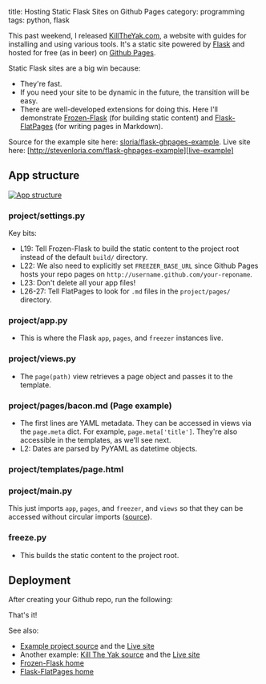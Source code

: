 title: Hosting Static Flask Sites on Github Pages
category: programming
tags: python, flask

This past weekend, I released [KillTheYak.com](http://killtheyak.com/), a website with guides for installing and using various tools. It's a static site powered by [Flask][] and hosted for free (as in beer) on [Github Pages][].

Static Flask sites are a big win because:

- They're fast.
- If you need your site to be dynamic in the future, the transition will be easy.
- There are well-developed extensions for doing this. Here I'll demonstrate [Frozen-Flask][] (for building static content) and [Flask-FlatPages][] (for writing pages in Markdown).

Source for the example site here: [sloria/flask-ghpages-example][example]. Live site here: [http://stevenloria.com/flask-ghpages-example][live-example]

## App structure

[![App structure](https://dl.dropboxusercontent.com/u/1693233/blog/flask-ghpages-tree.png "App structure")](https://dl.dropboxusercontent.com/u/1693233/blog/flask-ghpages-tree.png)

### project/settings.py

<script src="https://gist.github.com/sloria/6004145.js"> </script>

Key bits:

- L19: Tell Frozen-Flask to build the static content to the project root instead of the default `build/` directory. 
- L22: We also need to explicitly set `FREEZER_BASE_URL` since Github Pages hosts your repo pages on `http://username.github.com/your-reponame`. 
- L23: Don't delete all your app files!
- L26-27: Tell FlatPages to look for `.md` files in the `project/pages/` directory.

### project/app.py

<script src="https://gist.github.com/sloria/6004129.js"> </script>

- This is where the Flask `app`, `pages`, and `freezer` instances live.

### project/views.py

<script src="https://gist.github.com/sloria/6004206.js"> </script>

- The `page(path)` view retrieves a page object and passes it to the template.

### project/pages/bacon.md (Page example)

<script src="https://gist.github.com/sloria/6004253.js"> </script>

- The first lines are YAML metadata. They can be accessed in views via the `page.meta` dict. For example, `page.meta['title']`. They're also accessible in the templates, as we'll see next.
- L2: Dates are parsed by PyYAML as datetime objects.

### project/templates/page.html

<script src="https://gist.github.com/sloria/6004272.js"> </script>

### project/main.py

This just imports `app`, `pages`, and `freezer`, and `views` so that they can be accessed without circular imports ([source](https://github.com/sloria/flask-ghpages-example/blob/master/project/main.py)).

### freeze.py

<script src="https://gist.github.com/sloria/6004277.js"> </script>

- This builds the static content to the project root.

## Deployment

After creating your Github repo, run the following:

<script src="https://gist.github.com/sloria/6004389.js"> </script>

That's it!

See also:

- [Example project source][example] and the [Live site][live-example]
- Another example: [Kill The Yak source][] and the [Live site][Kill The Yak]
- [Frozen-Flask home][Frozen-Flask]
- [Flask-FlatPages home][Flask-FlatPages]

[example]: https://github.com/sloria/flask-ghpages-example
[live-example]: http://stevenloria.com/flask-ghpages-example
[Flask]: http://flask.pocoo.org/
[Github Pages]: http://pages.github.com
[Kill The Yak]: http://killtheyak.com
[Kill The Yak source]: https://github.com/killtheyak/killtheyak.github.com/tree/master/killtheyak
[Frozen-Flask]: http://pythonhosted.org/Frozen-Flask/
[Flask-FlatPages]: http://pythonhosted.org/Flask-FlatPages/
